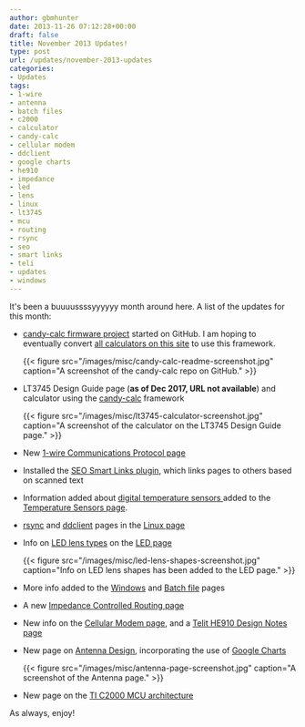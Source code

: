 ```yaml
---
author: gbmhunter
date: 2013-11-26 07:12:28+00:00
draft: false
title: November 2013 Updates!
type: post
url: /updates/november-2013-updates
categories:
- Updates
tags:
- 1-wire
- antenna
- batch files
- c2000
- calculator
- candy-calc
- cellular modem
- ddclient
- google charts
- he910
- impedance
- led
- lens
- linux
- lt3745
- mcu
- routing
- rsync
- seo
- smart links
- teli
- updates
- windows
---
```


It's been a buuuussssyyyyyy month around here. A list of the updates for this month:

* [candy-calc firmware project](https://github.com/gbmhunter/candy-calc) started on GitHub. I am hoping to eventually convert [all calculators on this site](/electronics/general/online-calculators) to use this framework.  

	{{< figure src="/images/misc/candy-calc-readme-screenshot.jpg" caption="A screenshot of the candy-calc repo on GitHub."   >}}

* LT3745 Design Guide page (**as of Dec 2017, URL not available**) and calculator using the [candy-calc](https://github.com/gbmhunter/candy-calc) framework  

	{{< figure src="/images/misc/lt3745-calculator-screenshot.jpg" caption="A screenshot of the calculator on the LT3745 Design Guide page."   >}}

* New [1-wire Communications Protocol page](/electronics/circuit-design/communication-protocols/1-wire-protocol)

* Installed the [SEO Smart Links plugin](http://wordpress.org/plugins/seo-automatic-links/), which links pages to others based on scanned text

* Information added about [digital temperature sensors ](/electronics/components/temperature-sensors#digital-sensors)added to the[ Temperature Sensors page](/electronics/components/temperature-sensors).

* [rsync](/programming/operating-systems/linux/rsync) and [ddclient](/programming/operating-systems/linux/ddclient) pages in the [Linux page](/programming/operating-systems/linux)

* Info on [LED lens types](/electronics/components/diodes/leds#lens-shapes) on the [LED page](/electronics/components/diodes/leds)

	{{< figure src="/images/misc/led-lens-shapes-screenshot.jpg" caption="Info on LED lens shapes has been added to the LED page." >}}[](/electronics/components/diodes/leds)

* More info added to the [Windows](/programming/operating-systems/windows) and [Batch file](/programming/languages/batch-files) pages

* A new [Impedance Controlled Routing page](/electronics/circuit-design/impedance-controlled-routing)

* New info on the [Cellular Modem page](/electronics/components/cellular-modems), and a [Telit HE910 Design Notes page](/electronics/components/cellular-modems/he910-design-notes)

* New page on [Antenna Design](/electronics/circuit-design/antenna-design), incorporating the use of [Google Charts](https://developers.google.com/chart/)

	{{< figure src="/images/misc/antenna-page-screenshot.jpg" caption="A screenshot of the Antenna page." >}}[](https://developers.google.com/chart/)

* New page on the [TI C2000 MCU architecture](/programming/cpu-architectures/c2000)

As always, enjoy!
